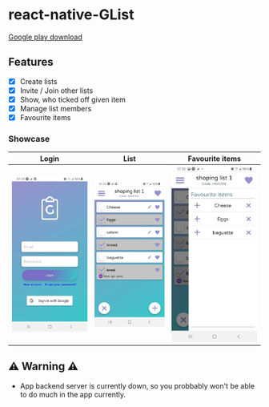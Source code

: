 # react-native-GList
[Google play download](https://play.google.com/store/apps/details?id=com.dualpill.glist&hl=cs)

## Features
- [x] Create lists
- [x] Invite / Join other lists
- [x] Show, who ticked off given item
- [x] Manage list members
- [x] Favourite items

### Showcase
|  Login  |  List  |  Favourite items |
|:---:|:---:|:---:|
|![login](public/login.webp)|![list](public/list.webp)|![favourite](public/favourite.webp)|

## ⚠ Warning ⚠
- App backend server is currently down, so you probbably won't be able to do much in the app currently.
